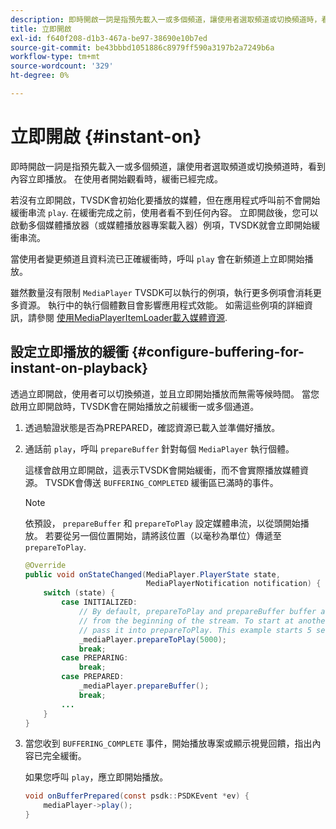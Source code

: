 ```yaml
---
description: 即時開啟一詞是指預先載入一或多個頻道，讓使用者選取頻道或切換頻道時，看到內容立即播放。 在使用者開始觀看時，緩衝已經完成。
title: 立即開啟
exl-id: f640f208-d1b3-467a-be97-38690e10b7ed
source-git-commit: be43bbbd1051886c8979ff590a3197b2a7249b6a
workflow-type: tm+mt
source-wordcount: '329'
ht-degree: 0%

---
```


# 立即開啟 {#instant-on}

即時開啟一詞是指預先載入一或多個頻道，讓使用者選取頻道或切換頻道時，看到內容立即播放。 在使用者開始觀看時，緩衝已經完成。

若沒有立即開啟，TVSDK會初始化要播放的媒體，但在應用程式呼叫前不會開始緩衝串流 `play`. 在緩衝完成之前，使用者看不到任何內容。 立即開啟後，您可以啟動多個媒體播放器（或媒體播放器專案載入器）例項，TVSDK就會立即開始緩衝串流。

當使用者變更頻道且資料流已正確緩衝時，呼叫 `play` 會在新頻道上立即開始播放。

雖然數量沒有限制 `MediaPlayer` TVSDK可以執行的例項，執行更多例項會消耗更多資源。 執行中的執行個體數目會影響應用程式效能。 如需這些例項的詳細資訊，請參閱 [使用MediaPlayerItemLoader載入媒體資源](../../../tvsdk-1.4-for-android/ui-configure/mediaplayer-initialize-for-video/android-1.4-media-mediaplayeritemloader.md).

## 設定立即播放的緩衝 {#configure-buffering-for-instant-on-playback}

透過立即開啟，使用者可以切換頻道，並且立即開始播放而無需等候時間。 當您啟用立即開啟時，TVSDK會在開始播放之前緩衝一或多個通道。

1. 透過驗證狀態是否為PREPARED，確認資源已載入並準備好播放。
1. 通話前 `play`，呼叫 `prepareBuffer` 針對每個 `MediaPlayer` 執行個體。

   這樣會啟用立即開啟，這表示TVSDK會開始緩衝，而不會實際播放媒體資源。 TVSDK會傳送 `BUFFERING_COMPLETED` 緩衝區已滿時的事件。

   >[!NOTE]
   >
   >依預設， `prepareBuffer` 和 `prepareToPlay` 設定媒體串流，以從頭開始播放。 若要從另一個位置開始，請將該位置（以毫秒為單位）傳遞至 `prepareToPlay`.

   ```java
   @Override 
   public void onStateChanged(MediaPlayer.PlayerState state,  
                              MediaPlayerNotification notification) { 
       switch (state) { 
           case INITIALIZED: 
               // By default, prepareToPlay and prepareBuffer buffer and start playing 
               // from the beginning of the stream. To start at another position, 
               // pass it into prepareToPlay. This example starts 5 seconds into the stream. 
               _mediaPlayer.prepareToPlay(5000); 
               break; 
           case PREPARING: 
               break; 
           case PREPARED: 
               _mediaPlayer.prepareBuffer(); 
               break; 
           ... 
       } 
   }
   ```

1. 當您收到 `BUFFERING_COMPLETE` 事件，開始播放專案或顯示視覺回饋，指出內容已完全緩衝。

   如果您呼叫 `play`，應立即開始播放。

   ```java
   void onBufferPrepared(const psdk::PSDKEvent *ev) { 
       mediaPlayer->play(); 
   }
   ```
